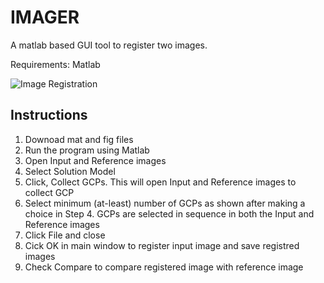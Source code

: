 # IMAGER
A matlab based GUI tool to register two images. 

Requirements: Matlab 

![Image Registration](https://github.com/eddiercv/IMAGER/blob/master/image/IMAGER_main_screen.png) 

## Instructions 
1. Downoad mat and fig files 
2. Run the program using Matlab 
3. Open Input and Reference images 
4. Select Solution Model 
5. Click, Collect GCPs. This will open Input and Reference images to collect GCP 
6. Select minimum (at-least) number of GCPs as shown after making a choice in Step 4. GCPs are selected in sequence in both the Input and Reference images 
7. Click File and close 
8. Cick OK in main window to register input image and save registred images 
9. Check Compare to compare registered image with reference image 
